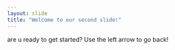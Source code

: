 ```yaml
---
layout: slide
title: "Welcome to our second slide!"             
---
```

are u ready to get started?
Use the left arrow to go back!
